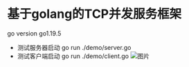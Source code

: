# 基于golang的TCP并发服务框架
go version go1.19.5
- 测试服务器启动
go run ./demo/server.go
- 测试客户端启动
go run ./demo/client.go
![图片](https://github.com/sklfszjs/go-tcp/blob/master/gnet/structure.png)
